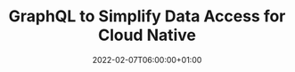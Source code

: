 ---
title: 'GraphQL to Simplify Data Access for Cloud Native'
type: WEBINAR
description: 'In this webinar, we’ll look at the emerging role of GraphQL as the unifying query language for federated resources in the modern, cloud-native environment. Between SDKs, REST endpoints, secondary GraphQL schemas.
'
weight: 1
cover: https://www.asyncapi.com/img/posts/asyncapi-discovery-intro/asyncapi-discovery-tool-header.webp
date: 2022-02-07T06:00:00+01:00
---